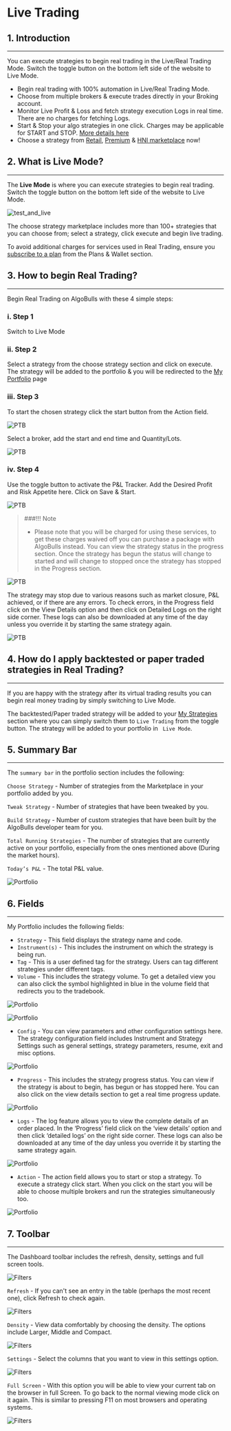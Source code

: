 # Live Trading

## 1. Introduction
---
You can execute strategies to begin real trading in the Live/Real Trading Mode. Switch the toggle button on the bottom left side of the website to Live Mode.

* Begin real trading with 100% automation in Live/Real Trading Mode.
* Choose from multiple brokers & execute trades directly in your Broking account.
* Monitor Live Profit & Loss and fetch strategy execution Logs in real time. There are no charges for fetching Logs.
* Start & Stop your algo strategies in one click. Charges may be applicable for START and STOP. [More details here](https://help.algobulls.com/)
* Choose a strategy from [Retail](https://app.algobulls.com/marketplace/category/retail), [Premium](https://app.algobulls.com/marketplace/category/premium) & [HNI marketplace](https://app.algobulls.com/marketplace/category/hni) now!

## 2. What is Live Mode?
---

The **Live Mode** is where you can execute strategies to begin real trading. Switch the toggle button on the bottom left side of the website to Live Mode. 

![test_and_live](imgs/test_and_live5.png)

The choose strategy marketplace includes more than 100+ strategies that you can choose from; select a strategy, click execute and begin live trading. 

To avoid additional charges for services used in Real Trading, ensure you [subscribe to a plan](https://app.algobulls.com/wallet?defaultCategory=backtesting%26PaperTrading) from the Plans & Wallet section.

## 3. How to begin Real Trading?
---
Begin Real Trading on AlgoBulls with these 4 simple steps:   

### i. Step 1

Switch to Live Mode 

### ii. Step 2

Select a strategy from the choose strategy section and click on execute. The strategy will be added to the portfolio & you will be redirected to the [My Portfolio](https://app.algobulls.com/portfolio) page

### iii. Step 3

To start the chosen strategy click the start button from the Action field.

![PTB](imgs/ptb13.png)

Select a broker, add the start and end time and Quantity/Lots. 

![PTB](imgs/ptb14.png)

### iv. Step 4

Use the toggle button to activate the P&L Tracker. Add the Desired Profit and Risk Appetite here. Click on Save & Start. 

![PTB](imgs/ptb15.png)

>###!!! Note 
>
> * Please note that you will be charged for using these services, to get these charges waived off you can purchase a package with AlgoBulls instead. 
You can view the strategy status in the progress section. Once the strategy has begun the status will change to started and will change to stopped once the strategy has stopped in the Progress section. 

![PTB](imgs/ptb16.png)

The strategy may stop due to various reasons such as market closure, P&L achieved, or if there are any errors. To check errors, in the Progress field click on the View Details option and then click on Detailed Logs on the right side corner. These logs can also be downloaded at any time of the day unless you override it by starting the same strategy again.

![PTB](imgs/ptb17.png)

## 4. How do I apply backtested or paper traded strategies in Real Trading?
---

If you are happy with the strategy after its virtual trading results you can begin real money trading by simply switching to Live Mode. 

The backtested/Paper traded strategy will be added to your [My Strategies](my-strategies.md) section where you can simply switch them to `Live Trading` from the toggle button. The strategy will be added to your portfolio in ` Live Mode`.

## 5. Summary Bar
---

The `summary bar` in the portfolio section includes the following: 

`Choose Strategy` - Number of strategies from the Marketplace in your portfolio added by you.

`Tweak Strategy` -  Number of strategies that have been tweaked by you.

`Build Strategy` - Number of custom strategies that have been built by the AlgoBulls developer team for you. 

`Total Running Strategies` - The number of strategies that are currently active on your portfolio, especially from the ones mentioned above (During the market hours).

`Today’s P&L` - The total P&L value.

![Portfolio](imgs/portfolio2.png)

## 6. Fields
---

My Portfolio includes the following fields: 

* `Strategy` - This field displays the strategy name and code.
* `Instrument(s)` - This includes the instrument on which the strategy is being run. 
* `Tag` - This is a user defined tag for the strategy. Users can tag different strategies under different tags.
* `Volume` - This includes the strategy volume. To get a detailed view you can also click the symbol highlighted in blue in the volume field that redirects you to the tradebook.

![Portfolio](imgs/portfolio3.png)

![Portfolio](imgs/portfolio4.png)

* `Config` - You can view parameters and other configuration settings here. 
The strategy configuration field includes Instrument and Strategy Settings such as general settings, strategy parameters, resume, exit and misc options. 

![Portfolio](imgs/portfolio5.png)

* `Progress` - This includes the strategy progress status. You can view if the strategy is about to begin, has begun or has stopped here. You can also click on the view details section to get a real time progress update. 

![Portfolio](imgs/portfolio6.png)

* `Logs` - The log feature allows you to view the complete details of an order placed. In the ‘Progress’ field click on the ‘view details’ option and then click  ‘detailed logs’ on the right side corner. These logs can also be downloaded at any time of the day unless you override it by starting the same strategy again.

![Portfolio](imgs/portfolio6.1.png)

* `Action` - The action field allows you to start or stop a strategy. To execute a strategy click start. When you click on the start you will be able to choose multiple brokers and run the strategies simultaneously too.

![Portfolio](imgs/portfolio7.png)


## 7. Toolbar
---
The Dashboard toolbar includes the refresh, density, settings and full screen tools. 

![Filters](imgs/toolbar1.png)

`Refresh` - If you can't see an entry in the table (perhaps the most recent one), click Refresh to check again.

![Filters](imgs/toolbar3.png)

`Density` - View data comfortably by choosing the density. The options include Larger, Middle and Compact. 

![Filters](imgs/toolbar4.png)

`Settings` - Select the columns that you want to view in this settings option.

![Filters](imgs/toolbar5_portfolio.png)

`Full Screen` - With this option you will be able to view your current tab on the browser in full Screen. To go back to the normal viewing mode click on it again. This is similar to pressing F11 on most browsers and operating systems.

![Filters](imgs/toolbar6.png)

